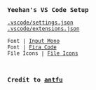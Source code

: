 <samp><b>Yeehan's VS Code Setup</b></samp>

[`.vscode/settings.json`](./.vscode/settings.json)
<br>
[`.vscode/extensions.json`](./.vscode/extensions.json)

<samp><sub>Font | [Input Mono](http://input.fontbureau.com/)</sub></samp>
<br>
<samp><sub>Font | [Fira Code](https://github.com/tonsky/FiraCode)</sub></samp>
<br>
<samp><sub>File Icons | [File Icons](https://marketplace.visualstudio.com/items?itemName=file-icons.file-icons)</sub></samp>

<br>

<samp><b>Credit to [antfu](https://github.com/antfu/vscode-settings/tree/main)</b></samp>
